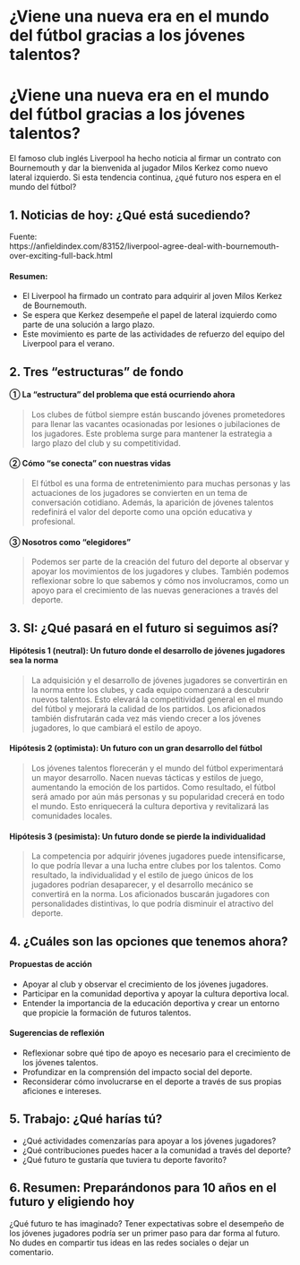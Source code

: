 # ¿Viene una nueva era en el mundo del fútbol gracias a los jóvenes talentos?

<h1>¿Viene una nueva era en el mundo del fútbol gracias a los jóvenes talentos?</h1>
<p>El famoso club inglés Liverpool ha hecho noticia al firmar un contrato con Bournemouth y dar la bienvenida al jugador Milos Kerkez como nuevo lateral izquierdo. Si esta tendencia continua, ¿qué futuro nos espera en el mundo del fútbol?</p>
<h2>1. Noticias de hoy: ¿Qué está sucediendo?</h2>
<p>Fuente:<br />
https://anfieldindex.com/83152/liverpool-agree-deal-with-bournemouth-over-exciting-full-back.html</p>
<h4>Resumen:</h4>
<ul>
<li>El Liverpool ha firmado un contrato para adquirir al joven Milos Kerkez de Bournemouth.</li>
<li>Se espera que Kerkez desempeñe el papel de lateral izquierdo como parte de una solución a largo plazo.</li>
<li>Este movimiento es parte de las actividades de refuerzo del equipo del Liverpool para el verano.</li>
</ul>
<h2>2. Tres &#8220;estructuras&#8221; de fondo</h2>
<h4>① La &#8220;estructura&#8221; del problema que está ocurriendo ahora</h4>
<blockquote>
<p>Los clubes de fútbol siempre están buscando jóvenes prometedores para llenar las vacantes ocasionadas por lesiones o jubilaciones de los jugadores. Este problema surge para mantener la estrategia a largo plazo del club y su competitividad.</p>
</blockquote>
<h4>② Cómo &#8220;se conecta&#8221; con nuestras vidas</h4>
<blockquote>
<p>El fútbol es una forma de entretenimiento para muchas personas y las actuaciones de los jugadores se convierten en un tema de conversación cotidiano. Además, la aparición de jóvenes talentos redefinirá el valor del deporte como una opción educativa y profesional.</p>
</blockquote>
<h4>③ Nosotros como &#8220;elegidores&#8221;</h4>
<blockquote>
<p>Podemos ser parte de la creación del futuro del deporte al observar y apoyar los movimientos de los jugadores y clubes. También podemos reflexionar sobre lo que sabemos y cómo nos involucramos, como un apoyo para el crecimiento de las nuevas generaciones a través del deporte.</p>
</blockquote>
<h2>3. SI: ¿Qué pasará en el futuro si seguimos así?</h2>
<h4>Hipótesis 1 (neutral): Un futuro donde el desarrollo de jóvenes jugadores sea la norma</h4>
<blockquote>
<p>La adquisición y el desarrollo de jóvenes jugadores se convertirán en la norma entre los clubes, y cada equipo comenzará a descubrir nuevos talentos. Esto elevará la competitividad general en el mundo del fútbol y mejorará la calidad de los partidos. Los aficionados también disfrutarán cada vez más viendo crecer a los jóvenes jugadores, lo que cambiará el estilo de apoyo.</p>
</blockquote>
<h4>Hipótesis 2 (optimista): Un futuro con un gran desarrollo del fútbol</h4>
<blockquote>
<p>Los jóvenes talentos florecerán y el mundo del fútbol experimentará un mayor desarrollo. Nacen nuevas tácticas y estilos de juego, aumentando la emoción de los partidos. Como resultado, el fútbol será amado por aún más personas y su popularidad crecerá en todo el mundo. Esto enriquecerá la cultura deportiva y revitalizará las comunidades locales.</p>
</blockquote>
<h4>Hipótesis 3 (pesimista): Un futuro donde se pierde la individualidad</h4>
<blockquote>
<p>La competencia por adquirir jóvenes jugadores puede intensificarse, lo que podría llevar a una lucha entre clubes por los talentos. Como resultado, la individualidad y el estilo de juego únicos de los jugadores podrían desaparecer, y el desarrollo mecánico se convertirá en la norma. Los aficionados buscarán jugadores con personalidades distintivas, lo que podría disminuir el atractivo del deporte.</p>
</blockquote>
<h2>4. ¿Cuáles son las opciones que tenemos ahora?</h2>
<h4>Propuestas de acción</h4>
<ul>
<li>Apoyar al club y observar el crecimiento de los jóvenes jugadores.</li>
<li>Participar en la comunidad deportiva y apoyar la cultura deportiva local.</li>
<li>Entender la importancia de la educación deportiva y crear un entorno que propicie la formación de futuros talentos.</li>
</ul>
<h4>Sugerencias de reflexión</h4>
<ul>
<li>Reflexionar sobre qué tipo de apoyo es necesario para el crecimiento de los jóvenes talentos.</li>
<li>Profundizar en la comprensión del impacto social del deporte.</li>
<li>Reconsiderar cómo involucrarse en el deporte a través de sus propias aficiones e intereses.</li>
</ul>
<h2>5. Trabajo: ¿Qué harías tú?</h2>
<ul>
<li>¿Qué actividades comenzarías para apoyar a los jóvenes jugadores?</li>
<li>¿Qué contribuciones puedes hacer a la comunidad a través del deporte?</li>
<li>¿Qué futuro te gustaría que tuviera tu deporte favorito?</li>
</ul>
<h2>6. Resumen: Preparándonos para 10 años en el futuro y eligiendo hoy</h2>
<p>¿Qué futuro te has imaginado? Tener expectativas sobre el desempeño de los jóvenes jugadores podría ser un primer paso para dar forma al futuro. No dudes en compartir tus ideas en las redes sociales o dejar un comentario.</p>

